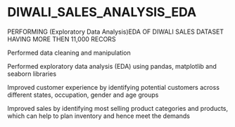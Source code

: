 # DIWALI_SALES_ANALYSIS_EDA
PERFORMING (Exploratory Data Analysis)EDA OF DIWALI SALES DATASET HAVING MORE THEN 11,000 RECORS


Performed data cleaning and manipulation

Performed exploratory data analysis (EDA) using
pandas, matplotlib and seaborn libraries

Improved customer experience by identifying
potential customers across different states,
occupation, gender and age groups

Improved sales by identifying most selling
product categories and products, which can help
to plan inventory and hence meet the demands
